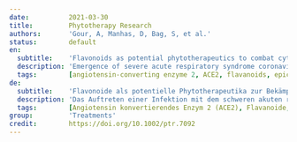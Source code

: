 ```yaml
---
date:          2021-03-30
title:         Phytotherapy Research
authors:       'Gour, A, Manhas, D, Bag, S, et al.'
status:        default
en:
  subtitle:    'Flavonoids as potential phytotherapeutics to combat cytokine storm in SARS-CoV-2'
  description: 'Emergence of severe acute respiratory syndrome coronavirus-2 (SARS-CoV-2) infection, COVID-19, has become the global panic since December 2019, which urges the global healthcare professionals to identify novel therapeutics to counteract this pandemic. So far, there is no approved treatment available to control this public health issue; however, a few antiviral agents and repurposed drugs support the patients under medical supervision by compromising their adverse effects, especially in emergency conditions. Only a few vaccines have been approved to date. In this context, several plant natural products-based research studies are evidenced to play a crucial role in immunomodulation that can prevent the chances of infection as well as combat the cytokine release storm (CRS) generated during COVID-19 infection. In this present review, we have focused on flavonoids, especially epicatechin, epigallocatechin gallate, hesperidin, naringenin, quercetin, rutin, luteolin, baicalin, diosmin, genistein, biochanin A, and silymarin, which can counteract the virus-mediated elevated levels of inflammatory cytokines leading to multiple organ failure. In addition, a comprehensive discussion on available in silico, in vitro, and in vivo findings with critical analysis has also been evaluated, which might pave the way for further development of phytotherapeutics to identify the potential lead candidatetoward effective and safe management of the SARS-CoV-2 disease.'
  tags:        [angiotensin-converting enzyme 2, ACE2, flavanoids, epicatechin, epigallocatechin gallate, hesperidin, naringenin, quercetin, rutin, luteolin, baicalin, diosmin, genistein, biochanin A, silymarin]
de:
  subtitle:    'Flavonoide als potentielle Phytotherapeutika zur Bekämpfung des Zytokinsturms bei SARS-CoV-2'
  description: 'Das Auftreten einer Infektion mit dem schweren akuten respiratorischen Syndrom Coronavirus-2 (SARS-CoV-2), COVID-19, hat sich seit Dezember 2019 zu einer globalen Panik entwickelt, die die Fachleute im Gesundheitswesen weltweit dazu drängt, neue Therapeutika zur Bekämpfung dieser Pandemie zu finden. Bislang gibt es keine zugelassene Behandlung, um dieses Problem der öffentlichen Gesundheit in den Griff zu bekommen; einige antivirale Wirkstoffe und neu entwickelte Medikamente unterstützen jedoch die Patienten unter ärztlicher Aufsicht, indem sie ihre unerwünschten Wirkungen, insbesondere unter Notfallbedingungen, abschwächen. Bislang sind nur wenige Impfstoffe zugelassen worden. In diesem Zusammenhang haben mehrere Forschungsstudien auf der Basis von pflanzlichen Naturstoffen gezeigt, dass sie eine entscheidende Rolle bei der Immunmodulation spielen, die das Risiko einer Infektion verhindern und den bei einer COVID-19-Infektion entstehenden Zytokinsturm (CRS) bekämpfen kann. In dieser Übersichtsarbeit haben wir uns auf Flavonoide konzentriert, insbesondere auf Epicatechin, Epigallocatechingallat, Hesperidin, Naringenin, Quercetin, Rutin, Luteolin, Baicalin, Diosmin, Genistein, Biochanin A und Silymarin, die den virusbedingten erhöhten Spiegeln von Entzündungszytokinen entgegenwirken können, die zum Versagen mehrerer Organe führen. Darüber hinaus wurde eine umfassende Diskussion der verfügbaren In-silico-, In-vitro- und In-vivo-Ergebnisse mit einer kritischen Analyse ausgewertet, die den Weg für die weitere Entwicklung von Phytotherapeutika ebnen könnte, um potenzielle Leitkandidaten für eine wirksame und sichere Behandlung der SARS-CoV-2-Erkrankung zu identifizieren.' 
  tags:        [Angiotensin konvertierendes Enzym 2 (ACE2), Flavanoide, Epicatechin, Epigallocatechingallat, Hesperidin, Naringenin, Quercetin, Rutin, Luteolin, Baicalin, Diosmin, Genistein, Biochanin A, Silymarin]
group:         'Treatments'
credit:        https://doi.org/10.1002/ptr.7092
---
```

